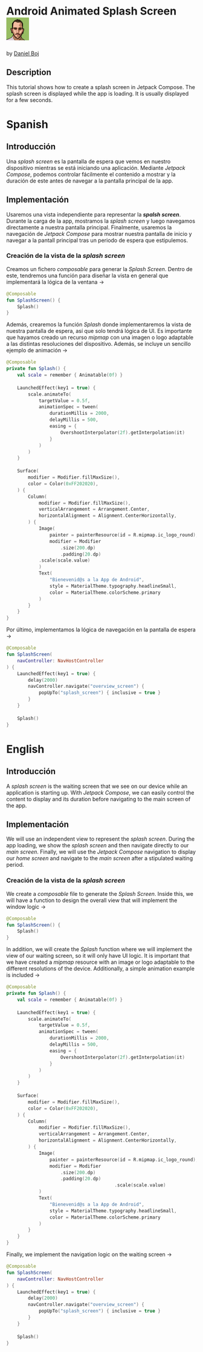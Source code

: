 # Android Animated Splash Screen <img src="https://raw.githubusercontent.com/DanielBoj/DanielBoj/main/pixel-me.png" alt="Logo desarrollador de Daniel Boj" width="60"> 
by [Daniel Boj](https://github.com/DanielBoj)
## Description
This tutorial shows how to create a splash screen in Jetpack Compose. The splash screen is displayed while the app is loading. It is usually displayed for a few seconds.
# Spanish
## Introducción

Una *splash screen* es la pantalla de espera que vemos en nuestro dispositivo mientras se está iniciando una aplicación. Mediante *Jetpack Compose*, podemos controlar fácilmente el contenido a mostrar y la duración de este antes de navegar a la pantalla principal de la app.

## Implementación

Usaremos una vista independiente para representar la *************spalsh screen*************. Durante la carga de la app, mostramos la *splash screen* y luego navegamos directamente a nuestra pantalla principal. Finalmente, usaremos la navegación de *Jetpack Compose* para mostrar nuestra pantalla de inicio y navegar a la pantall principal tras un periodo de espera que estipulemos.

### Creación de la vista de la *splash screen*

Creamos un fichero *composable* para generar la *Splash Screen*. Dentro de este, tendremos una función para diseñar la vista en general que implementará la lógica de la ventana →

```kotlin
@Composable
fun SplashScreen() {
    Splash()
}
```

Además, crearemos la función *Splash* donde implementaremos la vista de nuestra pantalla de espera, así que solo tendrá lógica de UI. Es importante que hayamos creado un recurso *mipmap* con una imagen o logo adaptable a las distintas resoluciones del dispositivo. Además, se incluye un sencillo ejemplo de animación →

```kotlin
@Composable
private fun Splash() {
    val scale = remember { Animatable(0f) }

    LaunchedEffect(key1 = true) {
        scale.animateTo(
            targetValue = 0.5f,
            animationSpec = tween(
                durationMillis = 2000,
                delayMillis = 500,
                easing = {
                    OvershootInterpolator(2f).getInterpolation(it)
                }
            )
        )
    }

    Surface(
        modifier = Modifier.fillMaxSize(),
        color = Color(0xFF202020),
    ) {
        Column(
            modifier = Modifier.fillMaxSize(),
            verticalArrangement = Arrangement.Center,
            horizontalAlignment = Alignment.CenterHorizontally,
        ) {
            Image(
                painter = painterResource(id = R.mipmap.ic_logo_round), contentDescription = "Developer Logo",
                modifier = Modifier
                    .size(200.dp)
                    .padding(20.dp)
		    .scale(scale.value)
            )
            Text(
                "Bienevenid@s a la App de Android",
                style = MaterialTheme.typography.headlineSmall,
                color = MaterialTheme.colorScheme.primary
            )
        }
    }
}
```

Por último, implementamos la lógica de navegación en la pantalla de espera →

```kotlin
@Composable
fun SplashScreen(
    navController: NavHostController
) {
    LaunchedEffect(key1 = true) {
        delay(2000)
        navController.navigate("overview_screen") {
            popUpTo("splash_screen") { inclusive = true }
        }
    }

    Splash()
}
```
# English
## Introducción
A *splash screen* is the waiting screen that we see on our device while an application is starting up. With *Jetpack Compose*, we can easily control the content to display and its duration before navigating to the main screen of the app.

## Implementación
We will use an independent view to represent the *splash screen*. During the app loading, we show the *splash screen* and then navigate directly to our *main screen*. Finally, we will use the *Jetpack Compose* navigation to display our *home screen* and navigate to the *main screen* after a stipulated waiting period.

### Creación de la vista de la *splash screen*
We create a *composable* file to generate the *Splash Screen*. Inside this, we will have a function to design the overall view that will implement the window logic →

```kotlin
@Composable
fun SplashScreen() {
    Splash()
}
```

In addition, we will create the *Splash* function where we will implement the view of our waiting screen, so it will only have UI logic. It is important that we have created a *mipmap* resource with an image or logo adaptable to the different resolutions of the device. Additionally, a simple animation example is included →

```kotlin
@Composable
private fun Splash() {
    val scale = remember { Animatable(0f) }

    LaunchedEffect(key1 = true) {
        scale.animateTo(
            targetValue = 0.5f,
            animationSpec = tween(
                durationMillis = 2000,
                delayMillis = 500,
                easing = {
                    OvershootInterpolator(2f).getInterpolation(it)
                }
            )
        )
    }

    Surface(
        modifier = Modifier.fillMaxSize(),
        color = Color(0xFF202020),
    ) {
        Column(
            modifier = Modifier.fillMaxSize(),
            verticalArrangement = Arrangement.Center,
            horizontalAlignment = Alignment.CenterHorizontally,
        ) {
            Image(
                painter = painterResource(id = R.mipmap.ic_logo_round), contentDescription = "Developer Logo",
                modifier = Modifier
                    .size(200.dp)
                    .padding(20.dp)
										.scale(scale.value)
            )
            Text(
                "Bienevenid@s a la App de Android",
                style = MaterialTheme.typography.headlineSmall,
                color = MaterialTheme.colorScheme.primary
            )
        }
    }
}
```

Finally, we implement the navigation logic on the waiting screen →

```kotlin
@Composable
fun SplashScreen(
    navController: NavHostController
) {
    LaunchedEffect(key1 = true) {
        delay(2000)
        navController.navigate("overview_screen") {
            popUpTo("splash_screen") { inclusive = true }
        }
    }

    Splash()
}
```

